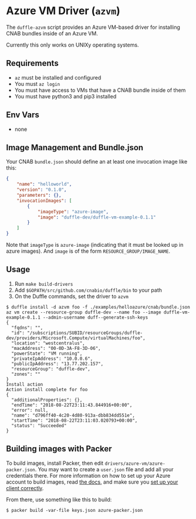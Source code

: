 # Azure VM Driver (`azvm`)

The `duffle-azvm` script provides an Azure VM-based driver for installing CNAB bundles inside of an Azure VM.

Currently this only works on UNIXy operating systems.

## Requirements

- `az` must be installed and configured
- You must `az login`
- You must have access to VMs that have a CNAB bundle inside of them
- You must have python3 and pip3 installed

## Env Vars

- none

## Image Management and Bundle.json

Your CNAB `bundle.json` should define an at least one invocation image like this:

```json
{
    "name": "helloworld",
    "version": "0.1.0",
    "parameters": {},
    "invocationImages": [
        {
            "imageType": "azure-image",
            "image": "duffle-dev/duffle-vm-example-0.1.1"
        }
    ]
}
```

Note that `imageType` is `azure-image` (indicating that it must be looked up in azure images). And `image` is of the form `RESOURCE_GROUP/IMAGE_NAME`.

## Usage

1. Run `make build-drivers`
2. Add `$GOPATH/src/github.com/cnabio/duffle/bin` to your path
3. On the Duffle commands, set the driver to `azvm`

```console
$ duffle install -d azvm foo -f ./examples/helloazure/cnab/bundle.json
az vm create --resource-group duffle-dev --name foo --image duffle-vm-example-0.1.1 --admin-username duff--generate-ssh-keys
{
  "fqdns": "",
  "id": "/subscriptions/SUBID/resourceGroups/duffle-dev/providers/Microsoft.Compute/virtualMachines/foo",
  "location": "westcentralus",
  "macAddress": "00-0D-3A-F8-3D-06",
  "powerState": "VM running",
  "privateIpAddress": "10.0.0.6",
  "publicIpAddress": "13.77.202.157",
  "resourceGroup": "duffle-dev",
  "zones": ""
}
Install action
Action install complete for foo
{
  "additionalProperties": {},
  "endTime": "2018-08-22T23:11:43.844916+00:00",
  "error": null,
  "name": "d796ff40-4c20-4d80-913a-dbb834dd551e",
  "startTime": "2018-08-22T23:11:03.020793+00:00",
  "status": "Succeeded"
}
```

## Building images with Packer

To build images, install Packer, then edit `drivers/azure-vm/azure-packer.json`. You may want to create a `user.json` file and add all your credentials there. For more information on how to set up your Azure account to build images, read [the docs](https://www.packer.io/docs/builders/azure.html), and make sure you [set up your client correctly](https://www.packer.io/docs/builders/azure-setup.html).

From there, use something like this to build:

```console
$ packer build -var-file keys.json azure-packer.json 
```
